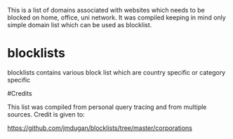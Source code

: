 This is a list of domains associated with websites which needs to be blocked on home, office, uni network. It was compiled keeping in mind only simple domain list which can be used as blocklist.



# blocklists

blocklists contains various block list which are country specific or category specific 

#Credits

This list was compiled from personal query tracing and from multiple sources. Credit is given to:

https://github.com/jmdugan/blocklists/tree/master/corporations

